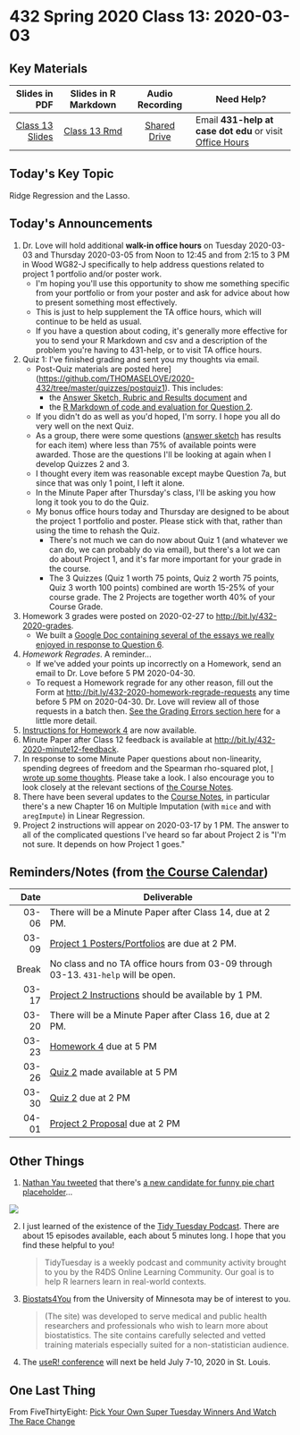 # 432 Spring 2020 Class 13: 2020-03-03

## Key Materials

Slides in PDF | Slides in R Markdown | Audio Recording | Need Help?
------------: | :------------------: | :--------------: | ---------------------------
[Class 13 Slides](https://github.com/THOMASELOVE/2020-432/blob/master/classes/class13/432_2020_slides13.pdf) | [Class 13 Rmd](https://github.com/THOMASELOVE/2020-432/blob/master/classes/class13/432_2020_slides13.Rmd) | [Shared Drive](http://bit.ly/432-2020-audio) | Email **431-help at case dot edu** or visit [Office Hours](https://github.com/THOMASELOVE/2020-432/blob/master/calendar.md#tas-and-office-hours)

## Today's Key Topic

Ridge Regression and the Lasso.

## Today's Announcements

1. Dr. Love will hold additional **walk-in office hours** on Tuesday 2020-03-03 and Thursday 2020-03-05 from Noon to 12:45 and from 2:15 to 3 PM in Wood WG82-J specifically to help address questions related to project 1 portfolio and/or poster work. 
    - I'm hoping you'll use this opportunity to show me something specific from your portfolio or from your poster and ask for advice about how to present something most effectively. 
    - This is just to help supplement the TA office hours, which will continue to be held as usual.
    - If you have a question about coding, it's generally more effective for you to send your R Markdown and csv and a description of the problem you're having to 431-help, or to visit TA office hours.
2. Quiz 1: I've finished grading and sent you my thoughts via email. 
    - Post-Quiz materials are posted here](https://github.com/THOMASELOVE/2020-432/tree/master/quizzes/postquiz1). This includes: 
        - the [Answer Sketch, Rubric and Results document](https://github.com/THOMASELOVE/2020-432/blob/master/quizzes/postquiz1/quiz1_with_sketch.pdf) and 
        - the [R Markdown of code and evaluation for Question 2](https://github.com/THOMASELOVE/2020-432/blob/master/quizzes/postquiz1/quiz1_checkquestion2code.Rmd).
    - If you didn't do as well as you'd hoped, I'm sorry. I hope you all do very well on the next Quiz.
    - As a group, there were some questions ([answer sketch](https://github.com/THOMASELOVE/2020-432/blob/master/quizzes/postquiz1/quiz1_with_sketch.pdf) has results for each item) where less than 75% of available points were awarded. Those are the questions I'll be looking at again when I develop Quizzes 2 and 3. 
    - I thought every item was reasonable except maybe Question 7a, but since that was only 1 point, I left it alone.
    - In the Minute Paper after Thursday's class, I'll be asking you how long it took you to do the Quiz.
    - My bonus office hours today and Thursday are designed to be about the project 1 portfolio and poster. Please stick with that, rather than using the time to rehash the Quiz. 
        - There's not much we can do now about Quiz 1 (and whatever we can do, we can probably do via email), but there's a lot we can do about Project 1, and it's far more important for your grade in the course.
        - The 3 Quizzes (Quiz 1 worth 75 points, Quiz 2 worth 75 points, Quiz 3 worth 100 points) combined are worth 15-25% of your course grade. The 2 Projects are together worth 40% of your Course Grade.
3. Homework 3 grades were posted on 2020-02-27 to http://bit.ly/432-2020-grades. 
    - We built a [Google Doc containing several of the essays we really enjoyed in response to Question 6](https://docs.google.com/document/d/1krZRnMTniOKfU0EqlE-dnJjqP4n7hBgFB7JSPN-x8mQ/edit?usp=sharing).
4. *Homework Regrades*. A reminder...
    - If we've added your points up incorrectly on a Homework, send an email to Dr. Love before 5 PM 2020-04-30.
    - To request a Homework regrade for any other reason, fill out the Form at http://bit.ly/432-2020-homework-regrade-requests  any time before 5 PM on 2020-04-30. Dr. Love will review all of those requests in a batch then. [See the Grading Errors section here](https://github.com/THOMASELOVE/2020-432/blob/master/homework/README.md#grading-errors) for a little more detail.
5. [Instructions for Homework 4](https://github.com/THOMASELOVE/2020-432/tree/master/homework/hw04) are now available.
6. Minute Paper after Class 12 feedback is available at http://bit.ly/432-2020-minute12-feedback.
7. In response to some Minute Paper questions about non-linearity, spending degrees of freedom and the Spearman rho-squared plot, [I wrote up some thoughts](https://github.com/THOMASELOVE/2020-432/blob/master/classes/class13/nonlinearity.md). Please take a look. I also encourage you to look closely at the relevant sections of [the Course Notes](https://thomaselove.github.io/2020-432-book).
8. There have been several updates to the [Course Notes](https://thomaselove.github.io/2020-432-book), in particular there's a new Chapter 16 on Multiple Imputation (with `mice` and with `aregImpute`) in Linear Regression.
9. Project 2 instructions will appear on 2020-03-17 by 1 PM. The answer to all of the complicated questions I've heard so far about Project 2 is "I'm not sure. It depends on how Project 1 goes."

## Reminders/Notes (from [the Course Calendar](https://github.com/THOMASELOVE/2020-432/blob/master/calendar.md))

Date | Deliverable
----: | ---------------------------------------------------------------
03-06 | There will be a Minute Paper after Class 14, due at 2 PM.
03-09 | [Project 1 Posters/Portfolios](https://github.com/THOMASELOVE/2020-432/tree/master/projects/project1) are due at 2 PM.
Break | No class and no TA office hours from 03-09 through 03-13. `431-help` will be open.
03-17 | [Project 2 Instructions](https://github.com/THOMASELOVE/2020-432/tree/master/projects/project2) should be available by 1 PM.
03-20 | There will be a Minute Paper after Class 16, due at 2 PM.
03-23 | [Homework 4](https://github.com/THOMASELOVE/2020-432/tree/master/homework) due at 5 PM
03-26 | [Quiz 2](https://github.com/THOMASELOVE/2020-432/tree/master/quizzes) made available at 5 PM
03-30 | [Quiz 2](https://github.com/THOMASELOVE/2020-432/tree/master/quizzes) due at 2 PM
04-01 | [Project 2 Proposal](https://github.com/THOMASELOVE/2020-432/tree/master/projects/project2) due at 2 PM

## Other Things

1. [Nathan Yau tweeted](https://twitter.com/flowingdata/status/1233169893022826496?s=11) that there's [a new candidate for funny pie chart placeholder](https://www.reddit.com/r/funny/comments/f78kuo/i_hear_you_like_pie_charts/)...

![](https://github.com/THOMASELOVE/2020-432/blob/master/classes/class13/figures/piechart.png)

2. I just learned of the existence of the [Tidy Tuesday Podcast](https://www.tidytuesday.com/). There are about 15 episodes available, each about 5 minutes long. I hope that you find these helpful to you!
    > TidyTuesday is a weekly podcast and community activity brought to you by the R4DS Online Learning Community. Our goal is to help R learners learn in real-world contexts.
3. [Biostats4You](https://biostats4you.umn.edu/) from the University of Minnesota may be of interest to you. 
    > (The site) was developed to serve medical and public health researchers and professionals who wish to learn more about biostatistics. The site contains carefully selected and vetted training materials especially suited for a non-statistician audience.
4. The [useR! conference](https://user2020.r-project.org/) will next be held July 7-10, 2020 in St. Louis. 


## One Last Thing

From FiveThirtyEight: [Pick Your Own Super Tuesday Winners And Watch The Race Change](https://projects.fivethirtyeight.com/super-tuesday/)
